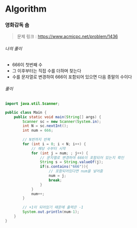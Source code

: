 # Algorithm

### 영화감독 숌

> 문제 링크 : https://www.acmicpc.net/problem/1436



###### 나의 풀이

* 666이 첫번째 수
* 그 이후부터는 직접 수를 더하며 찾는다
* 수를 문자열로 변경하여 666이 포함되어 있으면 다음 종말의 수이다




###### 풀이

~~~java
import java.util.Scanner;

public class Main {
	public static void main(String[] args) {
		Scanner sc = new Scanner(System.in);
		int N = sc.nextInt();
		int num = 666;
		
        // N번까지 반복
		for (int i = 0; i < N; i++) {
            // 해당 수부터 시작
			for (int j = num; ; j++) {
                // 문자열로 변경하여 666이 포함되어 있는지 확인
				String s = String.valueOf(j);
				if(s.contains("666")){
                    // 포함되어있다면 num을 넣어줌
					num = j;
					break;
				}
			}
			num++;
		}
		
        // +1이 되어있기 때문에 출력은 -1
		System.out.println(num-1);
	}
}
~~~